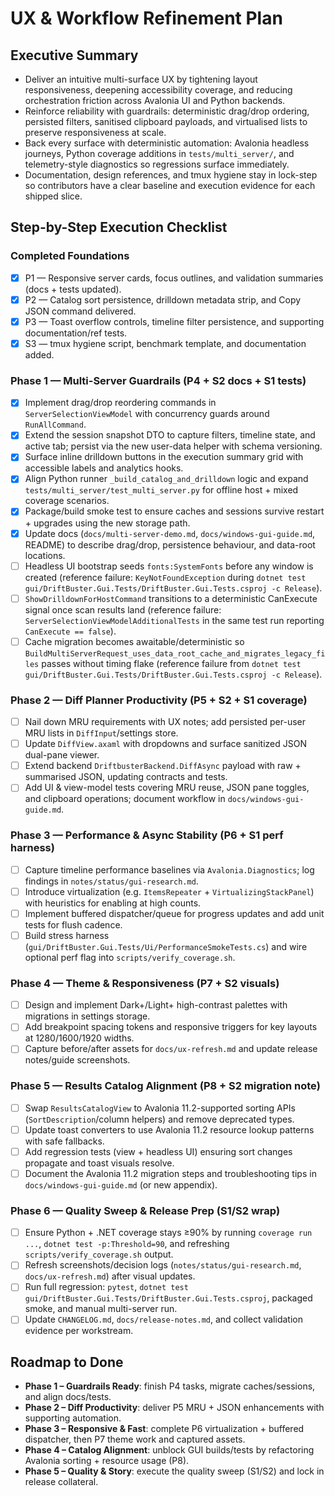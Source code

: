 # UX & Workflow Refinement Plan

## Executive Summary
- Deliver an intuitive multi-surface UX by tightening layout responsiveness, deepening accessibility coverage, and reducing orchestration friction across Avalonia UI and Python backends.
- Reinforce reliability with guardrails: deterministic drag/drop ordering, persisted filters, sanitised clipboard payloads, and virtualised lists to preserve responsiveness at scale.
- Back every surface with deterministic automation: Avalonia headless journeys, Python coverage additions in `tests/multi_server/`, and telemetry-style diagnostics so regressions surface immediately.
- Documentation, design references, and tmux hygiene stay in lock-step so contributors have a clear baseline and execution evidence for each shipped slice.

## Step-by-Step Execution Checklist

### Completed Foundations
- [x] P1 — Responsive server cards, focus outlines, and validation summaries (docs + tests updated).
- [x] P2 — Catalog sort persistence, drilldown metadata strip, and Copy JSON command delivered.
- [x] P3 — Toast overflow controls, timeline filter persistence, and supporting documentation/ref tests.
- [x] S3 — tmux hygiene script, benchmark template, and documentation added.

### Phase 1 — Multi-Server Guardrails (P4 + S2 docs + S1 tests)
- [x] Implement drag/drop reordering commands in `ServerSelectionViewModel` with concurrency guards around `RunAllCommand`.
- [x] Extend the session snapshot DTO to capture filters, timeline state, and active tab; persist via the new user-data helper with schema versioning.
- [x] Surface inline drilldown buttons in the execution summary grid with accessible labels and analytics hooks.
- [x] Align Python runner `_build_catalog_and_drilldown` logic and expand `tests/multi_server/test_multi_server.py` for offline host + mixed coverage scenarios.
- [x] Package/build smoke test to ensure caches and sessions survive restart + upgrades using the new storage path.
- [x] Update docs (`docs/multi-server-demo.md`, `docs/windows-gui-guide.md`, README) to describe drag/drop, persistence behaviour, and data-root locations.
- [ ] Headless UI bootstrap seeds `fonts:SystemFonts` before any window is created (reference failure: `KeyNotFoundException` during `dotnet test gui/DriftBuster.Gui.Tests/DriftBuster.Gui.Tests.csproj -c Release`).
- [ ] `ShowDrilldownForHostCommand` transitions to a deterministic CanExecute signal once scan results land (reference failure: `ServerSelectionViewModelAdditionalTests` in the same test run reporting `CanExecute == false`).
- [ ] Cache migration becomes awaitable/deterministic so `BuildMultiServerRequest_uses_data_root_cache_and_migrates_legacy_files` passes without timing flake (reference failure from `dotnet test gui/DriftBuster.Gui.Tests/DriftBuster.Gui.Tests.csproj -c Release`).

### Phase 2 — Diff Planner Productivity (P5 + S2 + S1 coverage)
- [ ] Nail down MRU requirements with UX notes; add persisted per-user MRU lists in `DiffInput`/settings store.
- [ ] Update `DiffView.axaml` with dropdowns and surface sanitized JSON dual-pane viewer.
- [ ] Extend backend `DriftbusterBackend.DiffAsync` payload with raw + summarised JSON, updating contracts and tests.
- [ ] Add UI & view-model tests covering MRU reuse, JSON pane toggles, and clipboard operations; document workflow in `docs/windows-gui-guide.md`.

### Phase 3 — Performance & Async Stability (P6 + S1 perf harness)
- [ ] Capture timeline performance baselines via `Avalonia.Diagnostics`; log findings in `notes/status/gui-research.md`.
- [ ] Introduce virtualization (e.g. `ItemsRepeater` + `VirtualizingStackPanel`) with heuristics for enabling at high counts.
- [ ] Implement buffered dispatcher/queue for progress updates and add unit tests for flush cadence.
- [ ] Build stress harness (`gui/DriftBuster.Gui.Tests/Ui/PerformanceSmokeTests.cs`) and wire optional perf flag into `scripts/verify_coverage.sh`.

### Phase 4 — Theme & Responsiveness (P7 + S2 visuals)
- [ ] Design and implement Dark+/Light+ high-contrast palettes with migrations in settings storage.
- [ ] Add breakpoint spacing tokens and responsive triggers for key layouts at 1280/1600/1920 widths.
- [ ] Capture before/after assets for `docs/ux-refresh.md` and update release notes/guide screenshots.

### Phase 5 — Results Catalog Alignment (P8 + S2 migration note)
- [ ] Swap `ResultsCatalogView` to Avalonia 11.2-supported sorting APIs (`SortDescription`/column helpers) and remove deprecated types.
- [ ] Update toast converters to use Avalonia 11.2 resource lookup patterns with safe fallbacks.
- [ ] Add regression tests (view + headless UI) ensuring sort changes propagate and toast visuals resolve.
- [ ] Document the Avalonia 11.2 migration steps and troubleshooting tips in `docs/windows-gui-guide.md` (or new appendix).

### Phase 6 — Quality Sweep & Release Prep (S1/S2 wrap)
- [ ] Ensure Python + .NET coverage stays ≥90% by running `coverage run ...`, `dotnet test -p:Threshold=90`, and refreshing `scripts/verify_coverage.sh` output.
- [ ] Refresh screenshots/decision logs (`notes/status/gui-research.md`, `docs/ux-refresh.md`) after visual updates.
- [ ] Run full regression: `pytest`, `dotnet test gui/DriftBuster.Gui.Tests/DriftBuster.Gui.Tests.csproj`, packaged smoke, and manual multi-server run.
- [ ] Update `CHANGELOG.md`, `docs/release-notes.md`, and collect validation evidence per workstream.

## Roadmap to Done
- **Phase 1 – Guardrails Ready**: finish P4 tasks, migrate caches/sessions, and align docs/tests.
- **Phase 2 – Diff Productivity**: deliver P5 MRU + JSON enhancements with supporting automation.
- **Phase 3 – Responsive & Fast**: complete P6 virtualization + buffered dispatcher, then P7 theme work and captured assets.
- **Phase 4 – Catalog Alignment**: unblock GUI builds/tests by refactoring Avalonia sorting + resource usage (P8).
- **Phase 5 – Quality & Story**: execute the quality sweep (S1/S2) and lock in release collateral.
